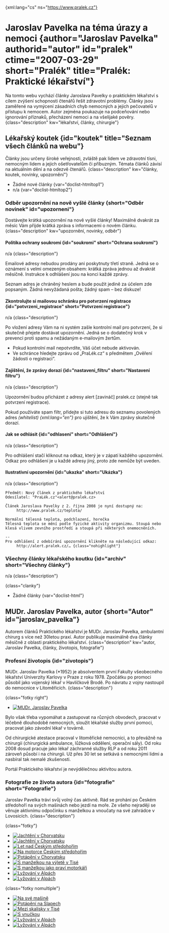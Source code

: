 
{xml:lang="cs" ns="https://www.pralek.cz"}

# Jaroslav Pavelka na téma úrazy a nemoci {author="Jaroslav Pavelka" authorid="autor" id="pralek" ctime="2007-03-29" short="Pralék" title="Pralék: Praktické lékařství"}

Na tomto webu vychází články Jaroslava Pavelky o praktickém lékařství s cílem zvýšení schopnosti čtenářů řešit zdravotní problémy. Články jsou zaměřené na vymýcení zásadních chyb nemocných a jejich pečovatelů v přístupu k nemocem. Autor zejména poukazuje na podceňování nebo ignorování příznaků, přecházení nemoci a na všelijaké pověry. {class="description" kw="lékařství, články, chirurgie"}

## Lékařský koutek {id="koutek" title="Seznam všech článků na webu"}

Články jsou určeny široké veřejnosti, zvláště pak lidem ve zdravotní tísni, nemocným lidem a jejich ošetřovatelům či příbuzným. Témata článků závisí na aktuálním dění a na odezvě čtenářů. {class="description" kw="články, koutek, novinky, upozornění"}

  * Žádné nové články {var="doclist-htmltop1"}
  * n/a {var="doclist-htmltop2"}

### Odběr upozornění na nově vyšlé články {short="Odběr novinek" id="upozorneni"}

Dostávejte krátká upozornění na nově vyšlé články! Maximálně dvakrát za měsíc Vám přijde krátká zpráva s informacemi o novém článku. {class="description" kw="upozornění, novinky, odběr"}

#### Politika ochrany soukromí {id="soukromi" short="Ochrana soukromí"}

n/a {class="description"}

Emailové adresy nebudou prodány ani poskytnuty třetí straně. Jedná se o oznámení s velmi omezeným obsahem: krátká zpráva jednou až dvakrát měsíčně. Instrukce k odhlášení jsou na konci každé zprávy.

Seznam adres je chráněný heslem a bude použit jedině za účelem zde popsaným. Žádná nevyžádaná pošta; žádný spam – bez diskuze!

#### Zkontrolujte si mailovou schránku pro potvrzení registrace {id="potvrzeni_registrace" short="Potvrzení registrace"}

n/a {class="description"}

Po vložení adresy Vám na ni systém zašle kontrolní mail pro potvrzení, že si skutečně přejete dostávat upozornění. Jedná se o dodatečný krok v prevenci proti spamu a nežádaným e-mailovým žertům.

  * Pokud kontrolní mail nepotvrdíte, Váš účet nebude aktivován.
  * Ve schránce hledejte zprávu od „PraLék.cz“ s předmětem „Ověření žádosti o registraci“.

#### Zajištění, že zprávy dorazí {id="nastaveni_filtru" short="Nastavení filtru"}

n/a {class="description"}

Upozornění budou přicházet z adresy alert [zavináč] pralek.cz (stejně tak potvrzení registrace).

Pokud používáte spam filtr, přidejte si tuto adresu do seznamu povolených adres _(whitelist) {xml:lang="en"}_ pro ujištění, že k Vám zprávy skutečně dorazí.

#### Jak se odhlásit {id="odhlaseni" short="Odhlášení"}

n/a {class="description"}

Pro odhlášení stačí kliknout na odkaz, který je v zápatí každého upozornění. Odkaz pro odhlášení je u každé adresy jiný, proto zde nemůže být uveden.

#### Ilustrativní upozornění {id="ukazka" short="Ukázka"}

n/a {class="description"}

    Předmět: Nový článek z praktického lékařství
    Odesílatel: "PraLék.cz"<alert@pralek.cz>
    
    Článek Jaroslava Pavelky z 2. října 2008 je nyní dostupný na:
         http://www.pralek.cz/teplota/
    
    Normální tělesná teplota, podchlazení, horečka
    Tělesná teplota se mění podle fyzické aktivity organizmu. Stoupá nebo
    klesá vlivem zevního prostředí a stoupá při některých onemocněních.
    
    -- 
    Pro odhlášení z odebírání upozornění klikněte na následující odkaz:
         http://alert.pralek.cz/… {class="nohighlight"}

### Všechny články lékařského koutku {id="archiv" short="Všechny články"}

n/a {class="description"}

{class="clanky"}

  * Žádné články {var="doclist-html"}

## MUDr. Jaroslav Pavelka, autor {short="Autor" id="jaroslav_pavelka"}

Autorem článků Praktického lékařství je MUDr. Jaroslav Pavelka, ambulantní chirurg s více než 30letou praxí. Autor publikuje maximálně dva články měsíčně z oblasti praktického lékařství. {class="description" kw="autor, Jaroslav Pavelka, články, životopis, fotografie"}

### Profesní životopis {id="zivotopis"}

MUDr. Jaroslav Pavelka (*1952) je absolventem první Fakulty všeobecného lékařství Univerzity Karlovy v Praze z roku 1978. Zpočátku po promoci působil jako vojenský lékař v Havlíčkově Brodě. Po návratu z vojny nastoupil do nemocnice v Litoměřicích. {class="description"}

{class="fotky right"}

  * [![MUDr. Jaroslav Pavelka][1]][2]

Bylo však třeba vypomáhat a zastupovat na různých obvodech, pracovat v léčebně dlouhodobě nemocných, sloužit lékařské služby první pomoci, pracovat jako závodní lékař v továrně.

Od chirurgické atestace pracoval v litoměřické nemocnici, a to převážně na chirurgii (chirurgická ambulance, lůžková oddělení, operační sály). Od roku 2008 dosud pracuje jako lékař záchranné služby RLP a od roku 2011 zároveň působí i na chirurgii. Už přes 30 let se setkává s nemocnými lidmi a nasbíral tak nemalé zkušenosti.

Portál Praktického lékařství je nevýdělečnou aktivitou autora.

### Fotografie ze života autora {id="fotografie" short="Fotografie"}

Jaroslav Pavelka tráví svůj volný čas aktivně. Rád se prohání po Českém středohoří na svých mašinách nebo jezdí na moře. Ze všeho nejraději se věnuje aktivnímu odpočinku s manželkou a vnoučaty na své zahrádce v Lovosicích. {class="description"}

{class="fotky"}

  * [![Jachtění v Chorvatsku][3]][4]
  * [![Jachtění v Chorvatsku][5]][6]
  * [![Let nad Českým středohořím][7]][8]
  * [![Na motorce Českým středohořím][9]][10]
  * [![Potápění v Chorvatsku][11]][12]
  * [![S manželkou na výletě v Tisé][13]][14]
  * [![S manželkou jako praví motorkáři][15]][16]
  * [![Lyžování v Alpách][17]][18]
  * [![Lyžování v Alpách][19]][20]

{class="fotky nomultiple"}

  * [![Na své mašině][21]][22]
  * [![Potápění na Slapech][23]][24]
  * [![Mezi skalisky v Tisé][25]][26]
  * [![S vnučkou][27]][28]
  * [![Lyžování v Alpách][29]][30]
  * [![Lyžování v Alpách][31]][32]

 [1]: /files/thumbs/jaroslav_pavelka-detail.jpg "MUDr. Jaroslav Pavelka"
 [2]: /files/big/jaroslav_pavelka-detail.jpg
 [3]: /files/thumbs/jaroslav_pavelka-h03.jpg "Jachtění v Chorvatsku"
 [4]: /files/big/jaroslav_pavelka-h03.jpg
 [5]: /files/thumbs/jaroslav_pavelka-h04.jpg "Jachtění v Chorvatsku"
 [6]: /files/big/jaroslav_pavelka-h04.jpg
 [7]: /files/thumbs/jaroslav_pavelka-h05.jpg "Let nad Českým středohořím"
 [8]: /files/big/jaroslav_pavelka-h05.jpg
 [9]: /files/thumbs/jaroslav_pavelka-h06.jpg "Na motorce Českým středohořím"
 [10]: /files/big/jaroslav_pavelka-h06.jpg
 [11]: /files/thumbs/jaroslav_pavelka-h07.jpg "Potápění v Chorvatsku"
 [12]: /files/big/jaroslav_pavelka-h07.jpg
 [13]: /files/thumbs/jaroslav_pavelka-h08.jpg "S manželkou na výletě v Tisé"
 [14]: /files/big/jaroslav_pavelka-h08.jpg
 [15]: /files/thumbs/jaroslav_pavelka-h09.jpg "S manželkou jako praví motorkáři"
 [16]: /files/big/jaroslav_pavelka-h09.jpg
 [17]: /files/thumbs/jaroslav_pavelka-h10.jpg "Lyžování v Alpách"
 [18]: /files/big/jaroslav_pavelka-h10.jpg
 [19]: /files/thumbs/jaroslav_pavelka-h11.jpg "Lyžování v Alpách"
 [20]: /files/big/jaroslav_pavelka-h11.jpg
 [21]: /files/thumbs/jaroslav_pavelka-v01.jpg "Na své mašině"
 [22]: /files/big/jaroslav_pavelka-v01.jpg
 [23]: /files/thumbs/jaroslav_pavelka-v02.jpg "Potápění na Slapech"
 [24]: /files/big/jaroslav_pavelka-v02.jpg
 [25]: /files/thumbs/jaroslav_pavelka-v03.jpg "Mezi skalisky v Tisé"
 [26]: /files/big/jaroslav_pavelka-v03.jpg
 [27]: /files/thumbs/jaroslav_pavelka-v04.jpg "S vnučkou"
 [28]: /files/big/jaroslav_pavelka-v04.jpg
 [29]: /files/thumbs/jaroslav_pavelka-v05.jpg "Lyžování v Alpách"
 [30]: /files/big/jaroslav_pavelka-v05.jpg
 [31]: /files/thumbs/jaroslav_pavelka-v06.jpg "Lyžování v Alpách"
 [32]: /files/big/jaroslav_pavelka-v06.jpg